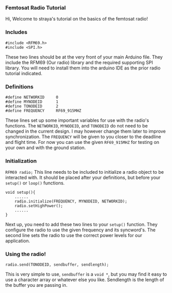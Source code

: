 ### Femtosat Radio Tutorial
Hi, Welcome to straya's tutorial on the basics of the femtosat radio!

### Includes
```
#include <RFM69.h>
#include <SPI.h>
```
These two lines should be at the very front of your main Arduino file.
They include the RFM69 (Our radio) library and the required supporting SPI library.
You will need to install them into the arduino IDE as the prior radio tutorial indicated.

### Definitions
```
#define NETWORKID     0
#define MYNODEID      1
#define TONODEID      2
#define FREQUENCY     RF69_915MHZ
```
These lines set up some important variables for use with the radio's functions.
The `NETWORKID`, `MYNODEID`, and `TONODEID` do not need to be changed in the current design.  I may however change them later to improve synchronization.
The `FREQUENCY` will be given to you closer to the deadline and flight time.  For now you can use the given `RF69_915MHZ` for testing on your own and with the ground station.

### Initialization
`RFM69 radio;`
This line needs to be included to initialize a radio object to be interacted with.  It should be placed after your definitions, but before your `setup()` or `loop()` functions.
```
void setup(){
    ......
    radio.initialize(FREQUENCY, MYNODEID, NETWORKID);
    radio.setHighPower();
    ......
}
```
Next up, you need to add these two lines to your `setup()` function.  They configure the radio to use the given frequency and its syncword's.
The second line sets the radio to use the correct power levels for our application.

### Using the radio!
```
radio.send(TONODEID, sendbuffer, sendlength);
```
This is very simple to use, `sendbuffer` is a `void *`, but you may find it easy to use a character array or whatever else you like.  Sendlength is the length of the buffer you are passing in.
